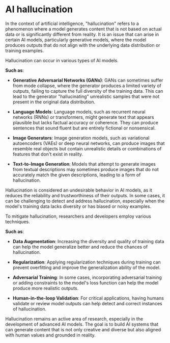 # AI hallucination

In the context of artificial intelligence, "hallucination" refers to a phenomenon where a model generates content that is not based on actual data or is significantly different from reality. It is an issue that can arise in certain AI models, particularly generative models, where the model produces outputs that do not align with the underlying data distribution or training examples.

Hallucination can occur in various types of AI models.

**Such as**:

* **Generative Adversarial Networks (GANs)**: GANs can sometimes suffer from mode collapse, where the generator produces a limited variety of outputs, failing to capture the full diversity of the training data. This can lead to the generator "hallucinating" unrealistic samples that were not present in the original data distribution.

* **Language Models**: Language models, such as recurrent neural networks (RNNs) or transformers, might generate text that appears plausible but lacks factual accuracy or coherence. They can produce sentences that sound fluent but are entirely fictional or nonsensical.

* **Image Generators**: Image generation models, such as variational autoencoders (VAEs) or deep neural networks, can produce images that resemble real objects but contain unrealistic details or combinations of features that don't exist in reality.

* **Text-to-Image Generation**: Models that attempt to generate images from textual descriptions may sometimes produce images that do not accurately match the given descriptions, leading to a form of hallucination.

Hallucination is considered an undesirable behavior in AI models, as it reduces the reliability and trustworthiness of their outputs. In some cases, it can be challenging to detect and address hallucination, especially when the model's training data lacks diversity or has biased or noisy examples.

To mitigate hallucination, researchers and developers employ various techniques.

**Such as**:

* **Data Augmentation**: Increasing the diversity and quality of training data can help the model generalize better and reduce the chances of hallucination.

* **Regularization**: Applying regularization techniques during training can prevent overfitting and improve the generalization ability of the model.

* **Adversarial Training**: In some cases, incorporating adversarial training or adding constraints to the model's loss function can help the model produce more realistic outputs.

* **Human-in-the-loop Validation**: For critical applications, having humans validate or review model outputs can help detect and correct instances of hallucination.

Hallucination remains an active area of research, especially in the development of advanced AI models. The goal is to build AI systems that can generate content that is not only creative and diverse but also aligned with human values and grounded in reality.